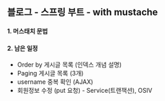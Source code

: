 ## 블로그 - 스프링 부트 - with mustache

#### 1. 머스태치 문법

#### 2. 남은 일정
- Order by 게시글 목록 (인덱스 개념 설명)
- Paging 게시글 목록 (3개)
- username 중복 확인 (AJAX)
- 회원정보 수정 (put 요청) - Service(트랜잭션), OSIV